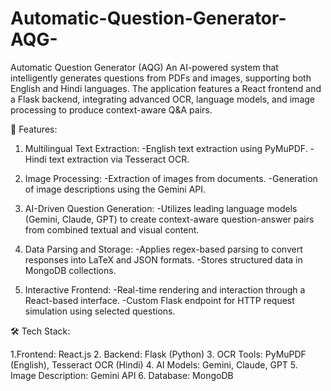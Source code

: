 # Automatic-Question-Generator-AQG-
Automatic Question Generator (AQG)
An AI-powered system that intelligently generates questions from PDFs and images, supporting both English and Hindi languages. The application features a React frontend and a Flask backend, integrating advanced OCR, language models, and image processing to produce context-aware Q&A pairs.

🧠 Features:
1. Multilingual Text Extraction:
   -English text extraction using PyMuPDF.
   -Hindi text extraction via Tesseract OCR.
   
2. Image Processing:
   -Extraction of images from documents.
   -Generation of image descriptions using the Gemini API.

3. AI-Driven Question Generation:
   -Utilizes leading language models (Gemini, Claude, GPT) to create context-aware question-answer pairs from combined textual and visual content.

4. Data Parsing and Storage:
   -Applies regex-based parsing to convert responses into LaTeX and JSON formats.
   -Stores structured data in MongoDB collections.

5. Interactive Frontend:
   -Real-time rendering and interaction through a React-based interface.
   -Custom Flask endpoint for HTTP request simulation using selected questions.


🛠️ Tech Stack:

  1.Frontend: React.js
  2. Backend: Flask (Python)
  3. OCR Tools: PyMuPDF (English), Tesseract OCR (Hindi)
  4. AI Models: Gemini, Claude, GPT
  5. Image Description: Gemini API
  6. Database: MongoDB
